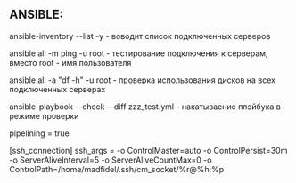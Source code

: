 ## ANSIBLE:
 
ansible-inventory --list -y - воводит список подключенных серверов

ansible all -m ping -u root - тестирование подключения к серверам, вместо root - имя пользователя

ansible all -a "df -h" -u root - проверка использования дисков на всех подключенных серверах

ansible-playbook --check --diff zzz_test.yml - накатываение плэйбука в режиме проверки 

pipelining = true

[ssh_connection]
ssh_args = -o ControlMaster=auto -o ControlPersist=30m -o ServerAliveInterval=5 -o ServerAliveCountMax=0 -o ControlPath=/home/madfidel/.ssh/cm_socket/%r@%h:%p